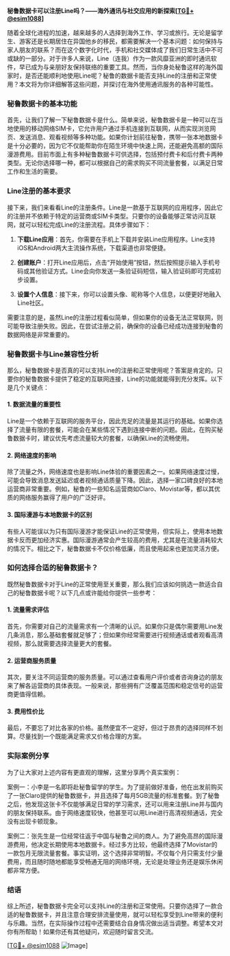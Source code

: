 **秘鲁数据卡可以注册Line吗？——海外通讯与社交应用的新探索[[TG💪+ @esim1088](https://t.me/s/esim1088)]**

随着全球化进程的加速，越来越多的人选择到海外工作、学习或旅行。无论是留学生、游客还是长期居住在异国他乡的移民，都需要解决一个基本问题：如何保持与家人朋友的联系？而在这个数字化时代，手机和社交媒体成了我们日常生活中不可或缺的一部分。对于许多人来说，Line（连我）作为一款风靡亚洲的即时通讯软件，早已成为与亲朋好友保持联络的重要工具。然而，当你身处秘鲁这样的海外国家时，是否还能顺利地使用Line呢？秘鲁的数据卡能否支持Line的注册和正常使用？本文将为你详细解答这些问题，并探讨在海外使用通讯服务的各种可能性。

### 秘鲁数据卡的基本功能

首先，让我们了解一下秘鲁数据卡是什么。简单来说，秘鲁数据卡是一种可以在当地使用的移动网络SIM卡，它允许用户通过手机连接到互联网，从而实现浏览网页、发送消息、观看视频等多种功能。如果你计划前往秘鲁，携带一张本地数据卡是十分必要的，因为它不仅能帮助你在陌生环境中快速上网，还能避免高额的国际漫游费用。目前市面上有多种秘鲁数据卡可供选择，包括预付费卡和后付费卡两种类型。无论你选择哪一种，都可以根据自己的需求购买不同流量套餐，以满足日常工作和生活的需要。

### Line注册的基本要求

接下来，我们来看看Line的注册条件。Line是一款基于互联网的应用程序，因此它的注册并不依赖于特定的运营商或SIM卡类型。只要你的设备能够正常访问互联网，就可以轻松完成Line的注册流程。具体步骤如下：

1. **下载Line应用**：首先，你需要在手机上下载并安装Line应用程序。Line支持iOS和Android两大主流操作系统，下载渠道也非常便捷。
   
2. **创建账户**：打开Line应用后，点击“开始使用”按钮，然后按照提示输入手机号码或其他验证方式。Line会向你发送一条验证码短信，输入验证码即可完成初步设置。

3. **设置个人信息**：接下来，你可以设置头像、昵称等个人信息，以便更好地融入Line社区。

需要注意的是，虽然Line的注册过程看似简单，但如果你的设备无法正常联网，则可能导致注册失败。因此，在尝试注册之前，确保你的设备已经成功连接到秘鲁的数据网络是非常重要的。

### 秘鲁数据卡与Line兼容性分析

那么，秘鲁数据卡是否真的可以支持Line的注册和正常使用呢？答案是肯定的。只要你的秘鲁数据卡提供了稳定的互联网连接，Line的功能就能得到充分发挥。以下是几个关键点：

#### 1. 数据流量的重要性
Line是一个依赖于互联网的服务平台，因此充足的流量是其运行的基础。如果你选择了流量有限的套餐，可能会在某些情况下遇到连接中断的问题。因此，在购买秘鲁数据卡时，建议优先考虑流量较大的套餐，以确保Line的流畅使用。

#### 2. 网络速度的影响
除了流量之外，网络速度也是影响Line体验的重要因素之一。如果网络速度过慢，可能会导致消息发送延迟或者视频通话质量下降。因此，选择一家口碑良好的本地运营商非常重要。例如，秘鲁的一些知名运营商如Claro、Movistar等，都以其优质的网络服务赢得了用户的广泛好评。

#### 3. 国际漫游与本地数据卡的区别
有些人可能误以为只有国际漫游才能保证Line的正常使用，但实际上，使用本地数据卡反而更加经济实惠。国际漫游通常会产生较高的费用，尤其是在流量消耗较大的情况下。相比之下，秘鲁数据卡不仅价格低廉，而且使用起来也更加灵活方便。

### 如何选择合适的秘鲁数据卡？

既然秘鲁数据卡对于Line的正常使用至关重要，那么我们应该如何挑选一款适合自己的秘鲁数据卡呢？以下几点或许能给你提供一些参考：

#### 1. 流量需求评估
首先，你需要对自己的流量需求有一个清晰的认识。如果你只是偶尔需要用Line发几条消息，那么基础套餐就足够了；但如果你经常需要进行视频通话或者观看高清视频，那么就需要选择流量更大的套餐。

#### 2. 运营商服务质量
其次，要关注不同运营商的服务质量。可以通过查看用户评价或者咨询身边的朋友来了解各运营商的具体表现。一般来说，那些拥有广泛覆盖范围和稳定信号的运营商更值得信赖。

#### 3. 费用性价比
最后，不要忘了对比各家的价格。虽然便宜不一定好，但过于昂贵的选择同样不划算。尽量找到一个既能满足需求又价格合理的方案。

### 实际案例分享

为了让大家对上述内容有更直观的理解，这里分享两个真实案例：

案例一：小李是一名即将赴秘鲁留学的学生。为了提前做好准备，他在出发前购买了一张Claro提供的秘鲁数据卡，并且选择了每月5GB流量的标准套餐。到了秘鲁之后，他发现这张卡不仅能够满足日常的学习需求，还可以用来注册Line并与国内的朋友保持联系。由于网络速度较快，他甚至可以用Line进行高清视频通话，完全没有出现卡顿现象。

案例二：张先生是一位经常往返于中国与秘鲁之间的商人。为了避免高昂的国际漫游费用，他决定长期使用本地数据卡。经过多方比较，他最终选择了Movistar的一款包月无限流量套餐。事实证明，这个选择非常明智。不仅每个月只需支付少量费用，而且随时随地都能享受畅通无阻的网络环境，无论是处理业务还是娱乐休闲都非常方便。

### 结语

综上所述，秘鲁数据卡完全可以支持Line的注册和正常使用。只要你选择了一款合适的秘鲁数据卡，并且注意合理安排流量使用，就可以轻松享受到Line带来的便利与乐趣。当然，在实际操作过程中还需要结合自身情况做出适当调整。希望本文对你有所帮助！如果你还有其他疑问，欢迎随时留言交流。

[[TG💪+ @esim1088](https://t.me/s/esim1088) ![Image](https://i.postimg.cc/4NQfJmqS/Snipaste-2025-05-13-00-14-12.png)]